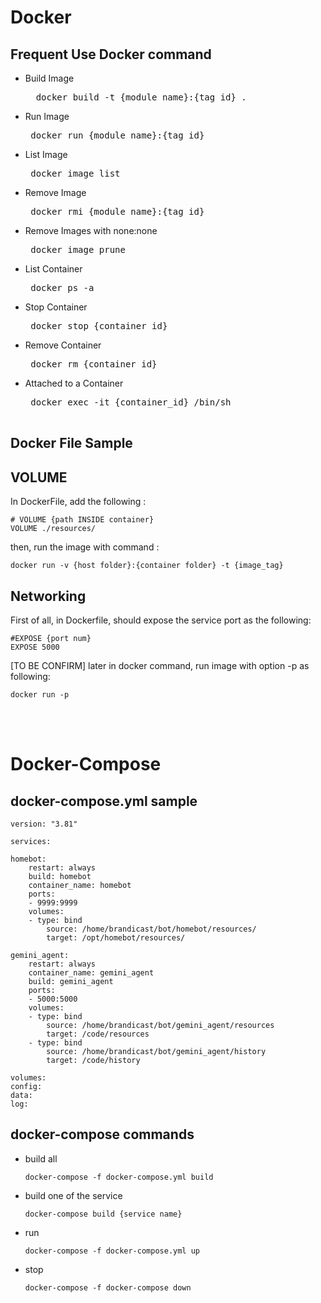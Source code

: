 
# Docker

## Frequent Use Docker command

-  Build Image

    <pre>  docker build -t {module_name}:{tag_id} . </pre>

-  Run Image

    <pre> docker run {module_name}:{tag_id} </pre>

-  List Image

    <pre> docker image list </pre>    

-  Remove Image

    <pre> docker rmi {module_name}:{tag_id} </pre>    

- Remove Images with none:none

    <pre> docker image prune </pre>


-  List Container    

    <pre> docker ps -a </pre>

-  Stop Container

    <pre> docker stop {container_id} </pre>

-  Remove Container

    <pre> docker rm {container_id} </pre>

 - Attached to a Container

    <pre> docker exec -it {container_id} /bin/sh

## Docker File Sample

## VOLUME

In DockerFile, add the following :

    # VOLUME {path INSIDE container}
    VOLUME ./resources/  

then, run the image with command :

    docker run -v {host folder}:{container folder} -t {image_tag}


## Networking

First of all, in Dockerfile, should expose the service port as the following:

    #EXPOSE {port num}
    EXPOSE 5000

[TO BE CONFIRM]
later in docker command, run image with option -p as following:

    docker run -p


<br><br>

# Docker-Compose

## docker-compose.yml sample



    version: "3.81"

    services:

    homebot:
        restart: always
        build: homebot
        container_name: homebot
        ports:
        - 9999:9999
        volumes:
        - type: bind
            source: /home/brandicast/bot/homebot/resources/
            target: /opt/homebot/resources/

    gemini_agent:
        restart: always
        container_name: gemini_agent
        build: gemini_agent
        ports:
        - 5000:5000
        volumes:
        - type: bind
            source: /home/brandicast/bot/gemini_agent/resources
            target: /code/resources
        - type: bind
            source: /home/brandicast/bot/gemini_agent/history
            target: /code/history

    volumes:
    config:
    data:
    log:

## docker-compose commands

- build all

    ```
    docker-compose -f docker-compose.yml build
- build one of the service
    ```
    docker-compose build {service name}
- run
    ```
    docker-compose -f docker-compose.yml up
- stop 
    ```
    docker-compose -f docker-compose down

